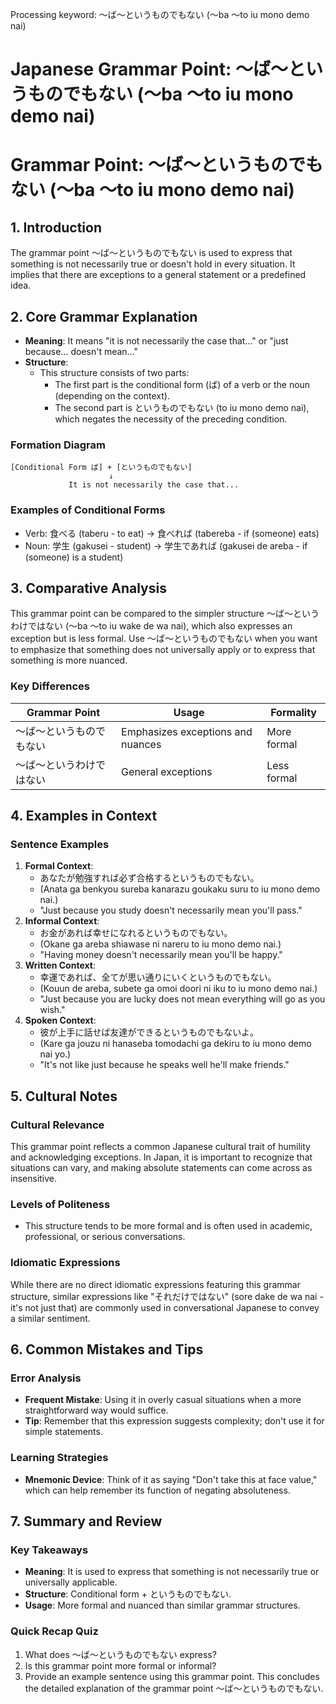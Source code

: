 Processing keyword: ～ば～というものでもない (〜ba 〜to iu mono demo nai)
# Japanese Grammar Point: ～ば～というものでもない (〜ba 〜to iu mono demo nai)
# Grammar Point: ～ば～というものでもない (〜ba 〜to iu mono demo nai)
## 1. Introduction
The grammar point 〜ば〜というものでもない is used to express that something is not necessarily true or doesn't hold in every situation. It implies that there are exceptions to a general statement or a predefined idea.
## 2. Core Grammar Explanation
- **Meaning**: It means "it is not necessarily the case that..." or "just because... doesn't mean..."
- **Structure**: 
  - This structure consists of two parts:
    - The first part is the conditional form (ば) of a verb or the noun (depending on the context).
    - The second part is というものでもない (to iu mono demo nai), which negates the necessity of the preceding condition.
### Formation Diagram
```
[Conditional Form ば] + [というものでもない]
                      ↓
             It is not necessarily the case that...
```
### Examples of Conditional Forms
- Verb: 食べる (taberu - to eat) -> 食べれば (tabereba - if (someone) eats)
- Noun: 学生 (gakusei - student) -> 学生であれば (gakusei de areba - if (someone) is a student)
## 3. Comparative Analysis
This grammar point can be compared to the simpler structure 〜ば〜というわけではない (〜ba 〜to iu wake de wa nai), which also expresses an exception but is less formal. Use 〜ば～というものでもない when you want to emphasize that something does not universally apply or to express that something is more nuanced.
### Key Differences
| Grammar Point                     | Usage                                         | Formality        |
|-----------------------------------|----------------------------------------------|------------------|
| ～ば～というものでもない         | Emphasizes exceptions and nuances            | More formal      |
| ～ば～というわけではない          | General exceptions                           | Less formal      |
## 4. Examples in Context
### Sentence Examples
1. **Formal Context**:
   - あなたが勉強すれば必ず合格するというものでもない。
   - (Anata ga benkyou sureba kanarazu goukaku suru to iu mono demo nai.)
   - "Just because you study doesn't necessarily mean you'll pass."
2. **Informal Context**:
   - お金があれば幸せになれるというものでもない。
   - (Okane ga areba shiawase ni nareru to iu mono demo nai.)
   - "Having money doesn't necessarily mean you'll be happy."
3. **Written Context**:
   - 幸運であれば、全てが思い通りにいくというものでもない。
   - (Kouun de areba, subete ga omoi doori ni iku to iu mono demo nai.)
   - "Just because you are lucky does not mean everything will go as you wish."
4. **Spoken Context**:
   - 彼が上手に話せば友達ができるというものでもないよ。
   - (Kare ga jouzu ni hanaseba tomodachi ga dekiru to iu mono demo nai yo.)
   - "It's not like just because he speaks well he'll make friends."
## 5. Cultural Notes
### Cultural Relevance
This grammar point reflects a common Japanese cultural trait of humility and acknowledging exceptions. In Japan, it is important to recognize that situations can vary, and making absolute statements can come across as insensitive. 
### Levels of Politeness
- This structure tends to be more formal and is often used in academic, professional, or serious conversations.
### Idiomatic Expressions
While there are no direct idiomatic expressions featuring this grammar structure, similar expressions like "それだけではない" (sore dake de wa nai - it's not just that) are commonly used in conversational Japanese to convey a similar sentiment.
## 6. Common Mistakes and Tips
### Error Analysis
- **Frequent Mistake**: Using it in overly casual situations when a more straightforward way would suffice.
- **Tip**: Remember that this expression suggests complexity; don't use it for simple statements.
### Learning Strategies
- **Mnemonic Device**: Think of it as saying "Don't take this at face value," which can help remember its function of negating absoluteness.
## 7. Summary and Review
### Key Takeaways
- **Meaning**: It is used to express that something is not necessarily true or universally applicable.
- **Structure**: Conditional form + というものでもない.
- **Usage**: More formal and nuanced than similar grammar structures.
### Quick Recap Quiz
1. What does 〜ば〜というものでもない express?
2. Is this grammar point more formal or informal?
3. Provide an example sentence using this grammar point.
This concludes the detailed explanation of the grammar point 〜ば〜というものでもない.
